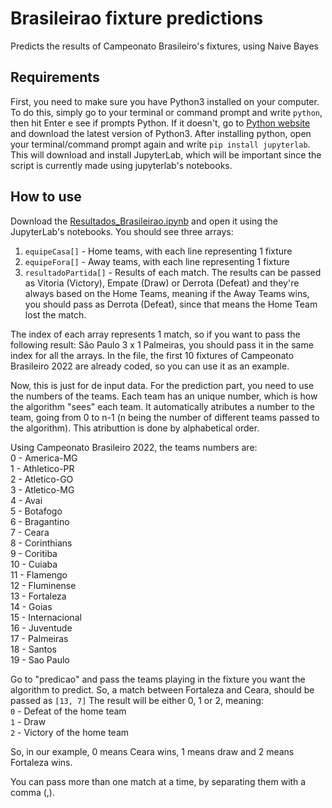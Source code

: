 # Brasileirao fixture predictions
Predicts the results of Campeonato Brasileiro's fixtures, using Naive Bayes

## Requirements
First, you need to make sure you have Python3 installed on your computer. To do this, simply go to your terminal or command prompt and write `python`, then hit Enter e see if prompts Python. If it doesn't, go to [Python website](https://www.python.org/downloads/) and download the latest version of Python3. After installing python, open your terminal/command prompt again and write `pip install jupyterlab`. This will download and install JupyterLab, which will be important since the script is currently made using jupyterlab's notebooks.

## How to use
Download the [Resultados_Brasileirao.ipynb](https://github.com/rodrigopc-bit/resultados-brasileirao/blob/main/Resultados_Brasileirao.ipynb) and open it using the JupyterLab's notebooks. You should see three arrays:
1. `equipeCasa[]` - Home teams, with each line representing 1 fixture
2. `equipeFora[]` - Away teams, with each line representing 1 fixture
3. `resultadoPartida[]` - Results of each match. The results can be passed as Vitoria (Victory), Empate (Draw) or Derrota (Defeat) and they're always based on the Home Teams, meaning if the Away Teams wins, you should pass as Derrota (Defeat), since that means the Home Team lost the match.

The index of each array represents 1 match, so if you want to pass the following result: São Paulo 3 x 1 Palmeiras, you should pass it in the same index for all the arrays.
In the file, the first 10 fixtures of Campeonato Brasileiro 2022 are already coded, so you can use it as an example.

Now, this is just for de input data. For the prediction part, you need to use the numbers of the teams. Each team has an unique number, which is how the algorithm "sees" each team. It automatically atributes a number to the team, going from 0 to n-1 (n being the number of different teams passed to the algorithm). This atributtion is done by alphabetical order.

Using Campeonato Brasileiro 2022, the teams numbers are:
<br> 0 - America-MG
<br> 1 - Athletico-PR
<br> 2 - Atletico-GO
<br> 3 - Atletico-MG
<br> 4 - Avai
<br> 5 - Botafogo
<br> 6 - Bragantino
<br> 7 - Ceara
<br> 8 - Corinthians
<br> 9 - Coritiba
<br> 10 - Cuiaba
<br> 11 - Flamengo
<br> 12 - Fluminense
<br> 13 - Fortaleza
<br> 14 - Goias
<br> 15 - Internacional
<br> 16 - Juventude
<br> 17 - Palmeiras
<br> 18 - Santos
<br> 19 - Sao Paulo

Go to "predicao" and pass the teams playing in the fixture you want the algorithm to predict. So, a match between Fortaleza and Ceara, should be passed as `[13, 7]`
The result will be either 0, 1 or 2, meaning:
<br> `0` - Defeat of the home team
<br> `1` - Draw
<br> `2` - Victory of the home team

So, in our example, 0 means Ceara wins, 1 means draw and 2 means Fortaleza wins.

You can pass more than one match at a time, by separating them with a comma (,).

